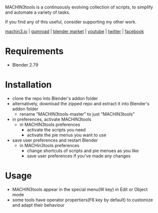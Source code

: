 MACHIN3tools is a continuously evolving collection of scripts, to simplify and automate a variety of tasks.

If you find any of this useful, consider supporting my other work.

[machin3.io](https://machin3.io) | [gumroad](https://gumroad.com/machin3) | [blender market](https://blendermarket.com/creators/machin3) | [youtube](https://www.youtube.com/channel/UC4yaFzFDILd2yAqOWRuLOvA/videos) | [twitter](https://twitter.com/machin3io) | [facebook](https://www.facebook.com/MACHIN3-1735915690014923)


# Requirements

* Blender 2.79


# Installation

* clone the repo into Blender's addon folder
* alternatively, download the zipped repo and extract it into Blender's addon folder
    * rename "MACHIN3tools-master" to just "MACHIN3tools"
* in preferences, activate MACHIN3tools
    * in MACHIN3tools preferences
        * activate the scripts you need
        * activate the pie menus you want to use
* save user preferences and restart Blender
    * in MACHin3tools preferences
        * change shortcuts of scripts and pie menues as you like
        * save user preferences if you've made any changes

# Usage

* MACHIN3tools appear in the special menu(W key) in Edit or Object mode
* some tools have operator propertiers(F6 key by default) to customize and adapt their behaviour
